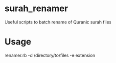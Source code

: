 # surah_renamer
Useful scripts to batch rename of Quranic surah files

# Usage
renamer.rb -d /directory/to/files -e extension



